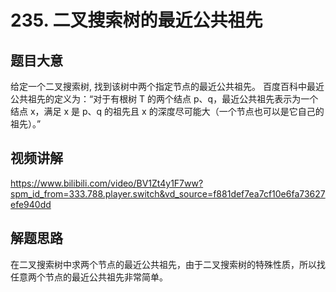 # 235. 二叉搜索树的最近公共祖先

## 题目大意
给定一个二叉搜索树, 找到该树中两个指定节点的最近公共祖先。
百度百科中最近公共祖先的定义为：“对于有根树 T 的两个结点 p、q，最近公共祖先表示为一个结点 x，满足 x 是 p、q 的祖先且 x 的深度尽可能大（一个节点也可以是它自己的祖先）。”

## 视频讲解
https://www.bilibili.com/video/BV1Zt4y1F7ww?spm_id_from=333.788.player.switch&vd_source=f881def7ea7cf10e6fa73627efe940dd

## 解题思路
在二叉搜索树中求两个节点的最近公共祖先，由于二叉搜索树的特殊性质，所以找任意两个节点的最近公共祖先非常简单。
